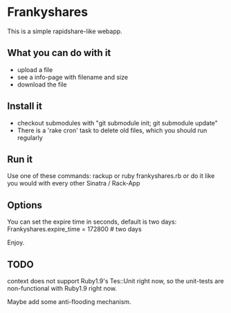 Frankyshares
===============================================

This is a simple rapidshare-like webapp.

What you can do with it
-----------------------
* upload a file
* see a info-page with filename and size
* download the file


Install it
----------
* checkout submodules with "git submodule init; git submodule update"
* There is a 'rake cron' task to delete old files, which you should run regularly


Run it
------
Use one of these commands:
    rackup
or
    ruby frankyshares.rb
or do it like you would with every other Sinatra / Rack-App


Options
-------
You can set the expire time in seconds, default is two days:
    Frankyshares.expire_time = 172800   # two days


Enjoy.


TODO
----
context does not support Ruby1.9's Tes::Unit right now, so the unit-tests are non-functional with Ruby1.9 right now.

Maybe add some anti-flooding mechanism.
